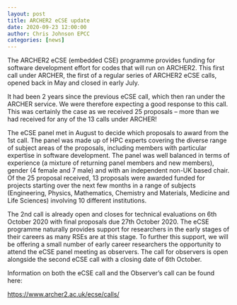 ```yaml
---
layout: post
title: ARCHER2 eCSE update
date: 2020-09-23 12:00:00
author: Chris Johnson EPCC
categories: [news]
---
```


The ARCHER2 eCSE (embedded CSE)  programme provides funding for software development effort for codes that will run on ARCHER2. This first call under ARCHER, the first of a regular series of ARCHER2 eCSE calls, opened back in May and closed in early July. 

It had been 2 years since the previous eCSE call, which then ran under the ARCHER service. We were therefore expecting a good response to this call. This was certainly the case as we received 25 proposals – more than we had received for any of the 13 calls under ARCHER!

The eCSE panel met in August to decide which proposals to award from the 1st call. The panel was made up of HPC experts covering the diverse range of subject areas of the proposals, including members with particular expertise in software development. The panel was well balanced in terms of experience (a mixture of returning panel members and new members), gender (4 female and 7 male) and with an independent non-UK based chair. Of the 25 proposal received, 13 proposals were awarded funded for projects starting over the next few months in a range of subjects (Engineering, Physics, Mathematics, Chemistry and Materials, Medicine and Life Sciences) involving 10 different institutions. 

The 2nd call is already open and closes for technical evaluations on 6th October 2020 with final proposals due 27th October 2020. The eCSE programme naturally provides support for researchers in the early stages of their careers as many RSEs are at this stage. To further this support, we will be offering a small number of early career researchers the opportunity to attend the eCSE panel meeting as observers. The call for observers is open alongside the second eCSE call with a closing date of 6th October.

Information on both the eCSE call and the Observer’s call can be found here:

[https://www.archer2.ac.uk/ecse/calls/ ](https://www.archer2.ac.uk/ecse/calls/ )


